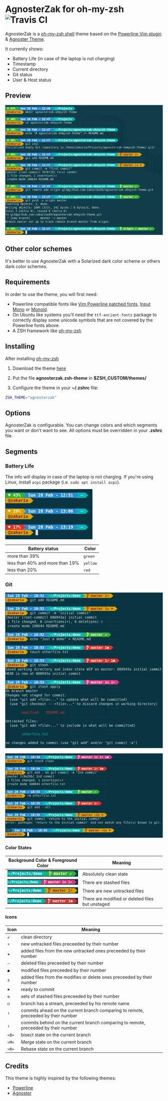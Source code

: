 # AgnosterZak for oh-my-zsh ![Travis CI](https://travis-ci.org/zakaziko99/agnosterzak-ohmyzsh-theme.svg)

AgnosterZak is a [oh-my-zsh shell](https://github.com/robbyrussell/oh-my-zsh) theme based on the
[Powerline Vim plugin](https://github.com/Lokaltog/vim-powerline) &
[Agnoster Theme](https://gist.github.com/agnoster/3712874).

It currently shows:
- Battery Life (in case of the laptop is not charging)
- Timestamp
- Current directory
- Git status
- User & Host status

## Preview

![Preview](images/agnosterzak-01.png)


## Other color schemes

It's better to use AgnosterZak with a Solarized dark color scheme or others dark color schemes.


## Requirements

In order to use the theme, you will first need:

* Powerline compatible fonts like [Vim Powerline patched fonts](https://github.com/Lokaltog/powerline-fonts), [Input Mono](http://input.fontbureau.com/) or [Monoid](http://larsenwork.com/monoid/).
* On Ubuntu like systems you'll need the `ttf-ancient-fonts` package to correctly display some unicode symbols that are not covered by the Powerline fonts above.
* A ZSH framework like [oh-my-zsh](https://github.com/robbyrussell/oh-my-zsh)


## Installing

After installing [oh-my-zsh](https://github.com/robbyrussell/oh-my-zsh)

1. Download the theme [here](http://raw.github.com/zakaziko99/agnosterzak-ohmyzsh-theme/master/agnosterzak.zsh-theme)

2. Put the file **agnosterzak.zsh-theme** in **$ZSH_CUSTOM/themes/**

3. Configure the theme in your **~/.zshrc** file:

```bash
ZSH_THEME="agnosterzak"
```

## Options

AgnosterZak is configurable. You can change colors and which segments you want
or don't want to see. All options must be overridden in your **.zshrc** file.

## Segments

### Battery Life

The info will display in case of the laptop is not charging.
If you're using Linux, install `acpi` package (i.e. `sudo apt install acpi`).

![Preview](images/agnosterzak-02.png)

|Battery status|Color
|--------------|-----|
|more than 39%|`green`
|less than 40% and more than 19%|`yellow`
|less than 20%|`red`

### Git
![git-preview-1](images/agnosterzak-git-a.png)

![git-preview-2](images/agnosterzak-git-b.png)

#### Color States
|Background Color & Foreground Color|Meaning
|----------------|----------------|
|![git-clean](images/agnosterzak-git-1.png)|Absolutely clean state
|![git-stash](images/agnosterzak-git-2.png)|There are stashed files
|![git-untracked](images/agnosterzak-git-3.png)|There are new untracked files
|![git-modified](images/agnosterzak-git-4.png)|There are modified or deleted files but unstaged

#### Icons
|Icon|Meaning
|----|-------|
|`✔`|clean directory
|`☀`|new untracked files preceeded by their number
|`✚`|added files from the new untracked ones preceeded by their number
|`‒`|deleted files preceeded by their number
|`●`|modified files preceeded by their number
|`±`|added files from the modifies or delete ones preceeded by their number
|`⚑`|ready to commit
|`⚙`|sets of stashed files preceeded by their number
|`☊`|branch has a stream, preceeded by his remote name
|`↑`|commits ahead on the current branch comparing to remote, preceeded by their number
|`↓`|commits behind on the current branch comparing to remote, preceeded by their number
|`<B>`|bisect state on the current branch
|`>M<`|Merge state on the current branch
|`>R>`|Rebase state on the current branch

## Credits

This theme is highly inspired by the following themes:
- [Powerline](https://github.com/jeremyFreeAgent/oh-my-zsh-powerline-theme)
- [Agnoster](https://gist.github.com/agnoster/3712874)
